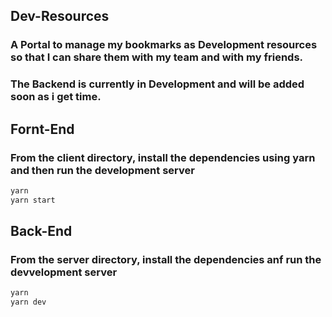 ## Dev-Resources
### A Portal to manage my bookmarks as Development resources so that I can share them with my team and with my friends.

### The Backend is currently in Development and will be added soon as i get time.


## Fornt-End
### From the client directory, install the dependencies using yarn and then run the development server
```sh
yarn
yarn start
```
## Back-End
### From the server directory, install the dependencies anf run the devvelopment server
```sh
yarn
yarn dev
```
